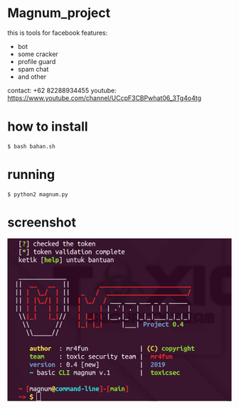 # Magnum_project

this is tools for facebook 
features:
  - bot
  - some cracker
  - profile guard
  - spam chat
  - and other


contact:
+62 82288934455
youtube:
https://www.youtube.com/channel/UCcpF3CBPwhat06_3Tg4o4tg

# how to install 
```
$ bash bahan.sh
```
# running
```
$ python2 magnum.py
```
# screenshot
<img src="image/magnum.png"/>
